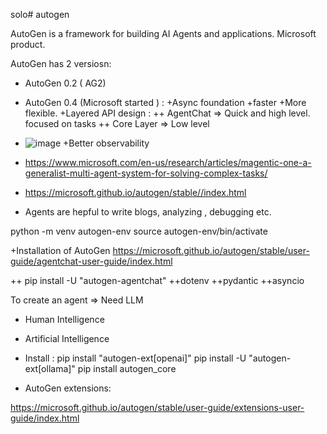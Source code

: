 solo# autogen

AutoGen is a framework for building AI Agents and applications.
Microsoft product.

AutoGen has 2 versiosn: 
- AutoGen 0.2 ( AG2)
- AutoGen 0.4 (Microsoft started ) :
   +Async foundation
   +faster
   +More flexible.
   +Layered API design :
      ++ AgentChat => Quick and high level. focused on tasks
      ++ Core Layer => Low level

-   ![image](https://github.com/user-attachments/assets/e6ad4282-8d16-4b69-8e74-12ab8e142a57)
    +Better observability

-   https://www.microsoft.com/en-us/research/articles/magentic-one-a-generalist-multi-agent-system-for-solving-complex-tasks/

-   https://microsoft.github.io/autogen/stable//index.html
-   Agents are hepful to write blogs, analyzing , debugging etc.

python -m venv autogen-env
source autogen-env/bin/activate

+Installation of AutoGen
https://microsoft.github.io/autogen/stable/user-guide/agentchat-user-guide/index.html

  ++ pip install -U "autogen-agentchat"
  ++dotenv
  ++pydantic
  ++asyncio

To create an agent => Need LLM 
- Human Intelligence
- Artificial Intelligence

- Install :
      pip install "autogen-ext[openai]"
      pip install -U "autogen-ext[ollama]"
      pip install autogen_core
- AutoGen extensions: 



https://microsoft.github.io/autogen/stable/user-guide/extensions-user-guide/index.html
